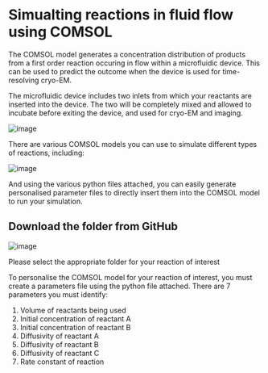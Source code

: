# Simualting reactions in fluid flow using COMSOL

The COMSOL model generates a concentration distribution of products from a first order reaction occuring in flow within a microfluidic device. This can be used to predict the outcome when the device is used for time-resolving cryo-EM.

The microfluidic device includes two inlets from which your reactants are inserted into the device. The two will be completely mixed and allowed to incubate before exiting the device, and used for cryo-EM and imaging.

![image](https://i.postimg.cc/q7qXwKQd/Screenshot-2021-07-03-at-16-41-47.png)

There are various COMSOL models you can use to simulate different types of reactions, including:

![image](https://i.postimg.cc/FKxzYC0r/Screenshot-2021-07-03-at-16-50-50.png)

And using the various python files attached, you can easily generate personalised parameter files to directly insert them into the COMSOL model to run your simulation. 

Download the folder from GitHub
-------------------
![image](https://i.postimg.cc/9M8G7QyQ/Screenshot-2021-07-03-at-16-54-58.png)




Please select the appropriate folder for your reaction of interest


To personalise the COMSOL model for your reaction of interest, you must create a parameters file using the python file attached. There are 7 parameters you must identify:

1) Volume of reactants being used
2) Initial concentration of reactant A
3) Initial concentration of reactant B
4) Diffusivity of reactant A
5) Diffusivity of reactant B
6) Diffusivity of reactant C
7) Rate constant of reaction
